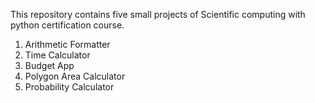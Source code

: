 This repository contains five small projects of Scientific computing with python certification course.

1) Arithmetic Formatter
2) Time Calculator
3) Budget App
4) Polygon Area Calculator
5) Probability Calculator
